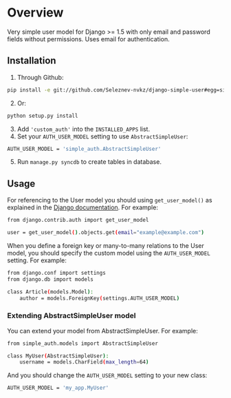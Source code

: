 # Overview

Very simple user model for Django >= 1.5 with only email and password fields without permissions. Uses email for authentication.

## Installation

1. Through Github:
```sh
pip install -e git://github.com/Seleznev-nvkz/django-simple-user#egg=simple_auth
```
2. Or:
```sh
python setup.py install
```
3. Add ```'custom_auth'``` into the ```INSTALLED_APPS``` list.
4. Set your ```AUTH_USER_MODEL``` setting to use ```AbstractSimpleUser```:
```sh
AUTH_USER_MODEL = 'simple_auth.AbstractSimpleUser'
```
5. Run ```manage.py syncdb``` to create tables in database.

## Usage

For referencing to the User model you should using ```get_user_model()``` as explained in the [Django documentation](https://docs.djangoproject.com/en/dev/topics/auth/customizing/#referencing-the-user-model). For example:
```sh
from django.contrib.auth import get_user_model

user = get_user_model().objects.get(email="example@example.com")
```
When you define a foreign key or many-to-many relations to the User model, you should specify the custom model using the ```AUTH_USER_MODEL``` setting. For example:
```sh
from django.conf import settings
from django.db import models

class Article(models.Model):
    author = models.ForeignKey(settings.AUTH_USER_MODEL)
```

### Extending AbstractSimpleUser model

You can extend your model from AbstractSimpleUser. For example:
```sh
from simple_auth.models import AbstractSimpleUser

class MyUser(AbstractSimpleUser):
    username = models.CharField(max_length=64)
```
And you should change the ```AUTH_USER_MODEL``` setting to your new class:
```sh
AUTH_USER_MODEL = 'my_app.MyUser'
```
